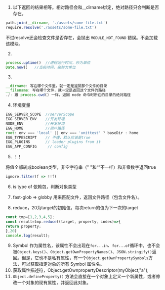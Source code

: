 1. 以下返回的结果相等。相对路径会和__dirname绑定，绝对路径只会判断是否存在。

```js
path.join(__dirname, './assets/some-file.txt')
require.resolve('./assets/some-file.txt')
```

不过resolve还会检查文件是否存在，会抛出 `MODULE_NOT_FOUND` 错误。不会加载该模块。

2. 

```js
process.uptime()  //进程运行时间，秒为单位
Date.now()   //当前时间，毫秒为单位
```

3. 

```js
__dirname: 写在哪个文件里，就一定是返回那个文件的目录
__filename: 写在哪个文件，就一定是返回这个文件的路径
./: 跟 process.cwd() 一样，返回 node 命令时所在的目录的绝对路径
```

4. 环境变量

```js
EGG_SERVER_SCOPE  //serverScope
EGG_SERVER_ENV    //开发环境
NODE_ENV          //开发环境
EGG_HOME          //用户路径
root: env === 'local' || env === 'unittest' ? baseDir : home
EGG_TYPESCRIPT    // 不懂，默认应该是true
EGG_PLUGINS       // loader plugins from it
EGG_APP_CONFIG     // config
```

5. ！！

将值全部转成boolean类型，非空字符串（" "和“”不一样）和非零数字返回true

```js
ignore.filter(f => !!f)
```

6. is type of 依赖包，判断对象类型

7.  fast-glob =>  globby 用来匹配文件，返回文件路径（包含文件名）。

8. reduce，20为target的初始值，每次return的值为下一次的target

```js
const tmp=[1,2,3,4,5];
const result=tmp.reduce((target, property, index)=>{
return property;
},20)
console.log(result);
```

9. Symbol 作为属性名，该属性不会出现在`for...in`、`for...of`循环中，也不会被`Object.keys()`、`Object.getOwnPropertyNames()`、`JSON.stringify()`返回。但是，它也不是私有属性，有一个`Object.getOwnPropertySymbols`方法，可以获取指定对象的所有 Symbol 属性名。
10. 获取属性描述符，Object.getOwnpropertyDescriptor(myObject,"a");
11. `Object.defineProperty()` 方法会直接在一个对象上定义一个新属性，或者修改一个对象的现有属性，并返回此对象。

